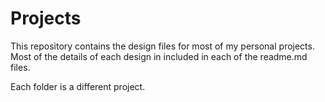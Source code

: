 # Projects
 
This repository contains the design files for most of my personal projects. Most of the details of each design in included in each of the readme.md files.

Each folder is a different project.
